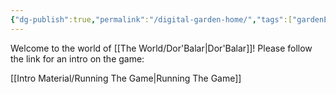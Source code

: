```yaml
---
{"dg-publish":true,"permalink":"/digital-garden-home/","tags":["gardenEntry"]}
---
```


Welcome to the world of [[The World/Dor'Balar\|Dor'Balar]]! Please follow the link for an intro on the game:

[[Intro Material/Running The Game\|Running The Game]]